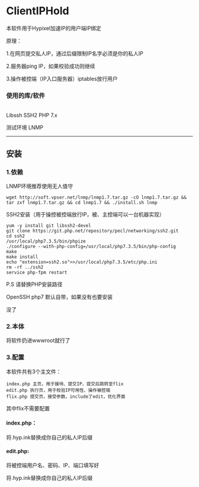 # ClientIPHold #
本软件用于Hypixel加速IP的用户端IP绑定

原理：

1.在网页提交私人IP，通过后缀限制IP名字必须是你的私人IP

2.服务器ping IP，如果校验成功则继续

3.操作被控端（IP入口服务器）iptables放行用户
<br>
### 使用的库/软件 ###
<br>
Libssh SSH2 PHP 7.x

测试环境 LNMP

---
## 安装 ##

### 1.依赖 ###

LNMP环境推荐使用无人值守

`wget http://soft.vpser.net/lnmp/lnmp1.7.tar.gz -cO lnmp1.7.tar.gz && tar zxf lnmp1.7.tar.gz && cd lnmp1.7 && ./install.sh lnmp `

SSH2安装（用于操控被控端放行IP，被、主控端可以一台机器实现）

```
yum -y install git libssh2-devel
git clone https://git.php.net/repository/pecl/networking/ssh2.git
cd ssh2
/usr/local/php7.3.5/bin/phpize 
./configure --with-php-config=/usr/local/php7.3.5/bin/php-config
make
make install
echo "extension=ssh2.so">>/usr/local/php7.3.5/etc/php.ini
rm -rf ../ssh2
service php-fpm restart
```
P.S 请替换PHP安装路径

OpenSSH php7 默认自带，如果没有也要安装

没了

### 2.本体 ###

将软件扔进wwwroot就行了

### 3.配置 ###

本软件共有3个主文件：

```
index.php 主页，用于接待、提交IP，提交后跳转至flix
edit.php 执行页，用于校验IP可用性、操作被控端
flix.php 提交页，接受参数，include了edit，优化界面
```

其中flix不需要配置

#### index.php： ####

将.hyp.ink替换成你自己的私人IP后缀

#### edit.php:  ####
将被控端用户名、密码、IP、端口填写好

将.hyp.ink替换成你自己的私人IP后缀

